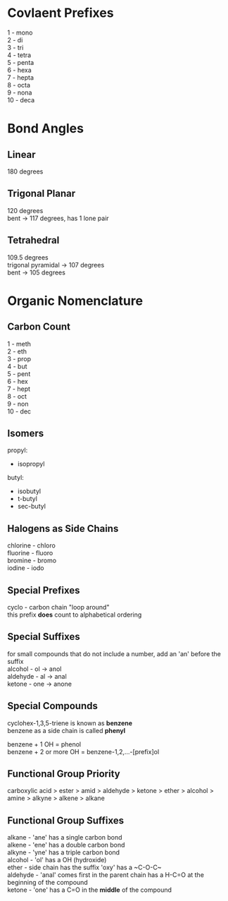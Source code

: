 # Covlaent Prefixes

1 - mono  
2 - di  
3 - tri   
4 - tetra    
5 - penta  
6 - hexa  
7 - hepta    
8 - octa  
9 - nona  
10 - deca  

# Bond Angles

## Linear 
180 degrees  

## Trigonal Planar 
120 degrees  
bent -> 117 degrees, has 1 lone pair  

## Tetrahedral 
109.5 degrees  
trigonal pyramidal -> 107 degrees  
bent -> 105 degrees  

# Organic Nomenclature  

## Carbon Count 
1 - meth  
2 - eth  
3 - prop  
4 - but  
5 - pent  
6 - hex  
7 - hept  
8 - oct  
9 - non  
10 - dec  

## Isomers
propyl:  
- isopropyl  

butyl:  
- isobutyl  
- t-butyl  
- sec-butyl  

## Halogens as Side Chains  
chlorine - chloro  
fluorine - fluoro  
bromine - bromo  
iodine - iodo  

## Special Prefixes 
cyclo - carbon chain "loop around"  
this prefix **does** count to alphabetical ordering

## Special Suffixes 
for small compounds that do not include a number, add an 'an' before the suffix  
alcohol - ol -> anol  
aldehyde - al -> anal  
ketone - one -> anone  

## Special Compounds 
cyclohex-1,3,5-triene is known as **benzene**  
benzene as a side chain is called **phenyl**  

benzene + 1 OH = phenol  
benzene + 2 or more OH = benzene-1,2,...-[prefix]ol  

## Functional Group Priority
carboxylic acid > ester > amid > aldehyde > ketone > ether > alcohol > amine > alkyne > alkene > alkane  

## Functional Group Suffixes
alkane - 'ane' has a single carbon bond   
alkene - 'ene' has a double carbon bond  
alkyne - 'yne' has a triple carbon bond   
alcohol - 'ol' has a OH (hydroxide)   
ether - side chain has the suffix 'oxy' has a \~C-O-C~  
aldehyde - 'anal' comes first in the parent chain has a H-C=O at the beginning of the compound  
ketone - 'one' has a C=O in the **middle** of the compound  


